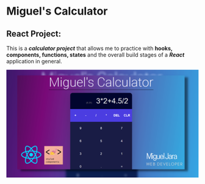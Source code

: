 # Miguel's Calculator

## React Project:
  This is a _**calculator project**_ that allows me to practice with **hooks, components, functions, states** and the overall build stages of a **_React_** application in general.


![React Calculator](https://github.com/Miguel-A-Jara/myReact-calculator/blob/6f3d663594c113f2f6fadcc5ab4ae1fbac0b6f00/ReactCalculator.png)
